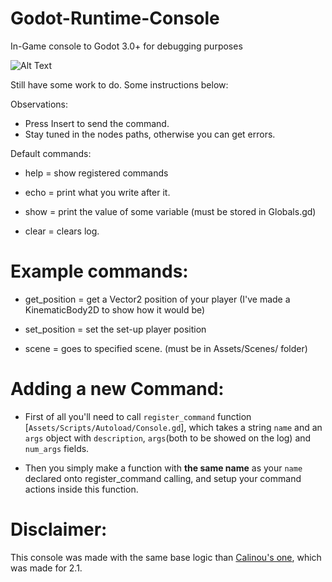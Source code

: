 # Godot-Runtime-Console
In-Game console to Godot 3.0+ for debugging purposes

![Alt Text](https://i.imgur.com/Xk81Z67.png)

Still have some work to do. Some instructions below:

Observations:
- Press Insert to send the command.
- Stay tuned in the nodes paths, otherwise you can get errors.

Default commands:

- help = show registered commands

- echo <string> = print what you write after it.
  
- show <variable> = print the value of some variable (must be stored in Globals.gd)
  
- clear = clears log.

# Example commands:

- get_position = get a Vector2 position of your player (I've made a KinematicBody2D to show how it would be)

- set_position <Vector2 X Y> = set the set-up player position 

- scene <name> = goes to specified scene. (must be in Assets/Scenes/ folder)
  
# Adding a new Command:
  - First of all you'll need to call `register_command` function [`Assets/Scripts/Autoload/Console.gd`], which takes a string `name` and an `args` object with `description`, `args`(both to be showed on the log) and `num_args` fields.
  
  - Then you simply make a function with **the same name** as your `name` declared onto register_command calling, and setup your command actions inside this function.

# Disclaimer:
This console was made with the same base logic than [Calinou's one](https://github.com/Calinou/godot-console), which was made for 2.1.
